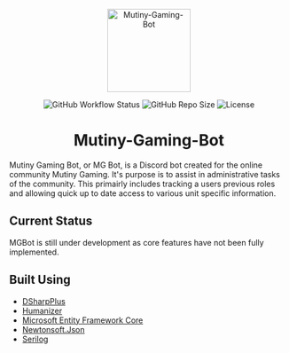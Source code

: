 <p align="center">
    <img src="https://i.imgur.com/Dexdv76.png" alt="Mutiny-Gaming-Bot" width="150" height="150">
</p>
<p align="center">
    <img alt="GitHub Workflow Status" src="https://github.com/DWaffles/Mutiny-Gaming-Bot/actions/workflows/dotnet.yml/badge.svg">
	<img alt="GitHub Repo Size" src="https://img.shields.io/github/repo-size/DWaffles/Mutiny-Gaming-Bot">
	<img alt="License" src="https://img.shields.io/github/license/DWaffles/Mutiny-Gaming-Bot">
    <h1 align="center">Mutiny-Gaming-Bot</h1>
</p>


Mutiny Gaming Bot, or MG Bot, is a Discord bot created for the online community Mutiny Gaming. It's purpose is to assist in administrative tasks of the community. This primairly includes tracking a users previous roles and allowing quick up to date access to various unit specific information.

## Current Status

MGBot is still under development as core features have not been fully implemented.

## Built Using

- [DSharpPlus](https://github.com/DSharpPlus/DSharpPlus/)
- [Humanizer](https://github.com/Humanizr/Humanizer)
- [Microsoft Entity Framework Core](https://docs.microsoft.com/en-us/ef/)
- [Newtonsoft.Json](https://www.newtonsoft.com/json)
- [Serilog](https://serilog.net/)
